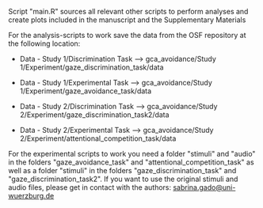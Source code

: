 Script "main.R" sources all relevant other scripts to perform analyses and create plots included in the manuscript and the Supplementary Materials

For the analysis-scripts to work save the data from the OSF repository at the following location:
- Data - Study 1/Discrimination Task --> gca_avoidance/Study 1/Experiment/gaze_discrimination_task/data
- Data - Study 1/Experimental Task --> gca_avoidance/Study 1/Experiment/gaze_avoidance_task/data

- Data - Study 2/Discrimination Task --> gca_avoidance/Study 2/Experiment/gaze_discrimination_task2/data
- Data - Study 2/Experimental Task --> gca_avoidance/Study 2/Experiment/attentional_competition_task/data

For the experimental scripts to work you need a folder "stimuli" and "audio" in the folders "gaze_avoidance_task" and "attentional_competition_task" as well as a folder "stimuli" in the folders "gaze_discrimination_task" and "gaze_discrimination_task2".
If you want to use the original stimuli and audio files, please get in contact with the authors: sabrina.gado@uni-wuerzburg.de